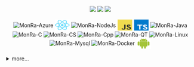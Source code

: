 <!--Hello
<h2><img src="https://emojis.slackmojis.com/emojis/images/1531849430/4246/blob-sunglasses.gif?1531849430" width="30"/> Hi 👋 , I'm MonRá! <img src="https://media.giphy.com/media/12oufCB0MyZ1Go/giphy.gif" width="50"></h2>
-->

<div>
  </p>
  <div align="center">
   <a href="https://www.facebook.com/ramon.chaib" target="_blank"><img src="https://img.shields.io/badge/-Facebook-%230077B5?style=for-the-badge&logo=facebook&logoColor=white" target="_blank"></a> 
  <a href="https://www.instagram.com/monrapps/" target="_blank"><img src="https://img.shields.io/badge/-Instagram-%23E4405F?style=for-the-badge&logo=instagram&logoColor=white" target="_blank"></a>
  <a href="https://www.linkedin.com/in/ramon-chaib-27007635/" target="_blank"><img src="https://img.shields.io/badge/-LinkedIn-%230077B5?style=for-the-badge&logo=linkedin&logoColor=white" target="_blank"></a>   
</div>
  
 <div style="display: inline_block" align="center"><br>
  <img align="center" alt="MonRa-Azure" height="30" width="40" src="https://cdn.jsdelivr.net/gh/devicons/devicon/icons/azure/azure-original.svg">
  <img align="center" alt="MonRa-React" height="30" width="40" src="https://raw.githubusercontent.com/devicons/devicon/master/icons/react/react-original.svg">
  <img align="center" alt="MonRa-NodeJs" height="30" width="40" src="https://cdn.jsdelivr.net/gh/devicons/devicon/icons/nodejs/nodejs-original.svg">
  <img align="center" alt="MonRa-Js" height="30" width="40" src="https://raw.githubusercontent.com/devicons/devicon/master/icons/javascript/javascript-original.svg">     <img align="center" alt="MonRa-Ts" height="30" width="40" src="https://raw.githubusercontent.com/devicons/devicon/master/icons/typescript/typescript-original.svg">
  <img align="center" alt="MonRa-Java" height="30" width="40" src="https://cdn.jsdelivr.net/gh/devicons/devicon/icons/java/java-original.svg">
  <img align="center" alt="MonRa-C" height="30" width="40" src="https://cdn.jsdelivr.net/gh/devicons/devicon/icons/c/c-original.svg">
  <img align="center" alt="MonRa-CS" height="30" width="40" src="https://cdn.jsdelivr.net/gh/devicons/devicon/icons/csharp/csharp-original.svg">
  <img align="center" alt="MonRa-Cpp" height="30" width="40" src="https://cdn.jsdelivr.net/gh/devicons/devicon/icons/cplusplus/cplusplus-original.svg">
  <img align="center" alt="MonRa-QT" height="30" width="40" src="https://cdn.jsdelivr.net/gh/devicons/devicon/icons/qt/qt-original.svg">
  <img align="center" alt="MonRa-Linux" height="30" width="40" src="https://cdn.jsdelivr.net/gh/devicons/devicon/icons/linux/linux-original.svg">
  <img align="center" alt="MonRa-Mysql" height="30" width="40" src="https://cdn.jsdelivr.net/gh/devicons/devicon/icons/mysql/mysql-original.svg">
  <img align="center" alt="MonRa-Docker" height="30" width="40" src="https://cdn.jsdelivr.net/gh/devicons/devicon/icons/docker/docker-original.svg">  
  <img align="center" alt="MonRa-Android" height="30" width="40" src="https://github.com/devicons/devicon/blob/master/icons/android/android-original.svg">
  
</div>
</a>

</br>
<!--
[![github activity graph](https://activity-graph.herokuapp.com/graph?username=monrapps&theme=chartreuse-dark)](https://github.com/monrapps/)
-->
<div>
<details>
      <summary>more...</summary>
      
<!--
### <img src="https://media.giphy.com/media/VgCDAzcKvsR6OM0uWg/giphy.gif" width="50"> A little more about me...  

```javascript
const monra = {
    pronouns: "He" | "Him",
    code: ["any"],
    askMeAbout: ["any"],
    technologies: {
        backEnd: {
            js: ["any"],
        },
        mobileApp: {
            native: ["Android Development"]
        },
        devOps: ["AWS", "Docker🐳", "Route53", "Nginx"],
        databases: ["mongo", "MySql", "sqlite"],
        misc: ["Firebase", "Socket.IO", "selenium", "open-cv", "php", "SuiteApp"]
    },
    architecture: ["Serverless Architecture", "Progressive web applications", "Single page applications"],
    currentFocus: "Building Robots to ease opertations",
    funFact: "There are two ways to write error-free programs; only the third one works"
};
```
-->

---
<!--START_SECTION:waka-->
![Code Time](http://img.shields.io/badge/Code%20Time-895%20hrs%2059%20mins-blue)

![Profile Views](http://img.shields.io/badge/Profile%20Views-0-blue)

![Lines of code](https://img.shields.io/badge/From%20Hello%20World%20I%27ve%20Written-3.1%20million%20lines%20of%20code-blue)

**🐱 My GitHub Data** 

> 📦 42.9 kB Used in GitHub's Storage 
 > 
> 🏆 2,162 Contributions in the Year 2024
 > 
> 🚫 Not Opted to Hire
 > 
> 📜 24 Public Repositories 
 > 
> 🔑 19 Private Repositories 
 > 
**I'm an Early 🐤** 

```text
🌞 Morning                8595 commits        █████████░░░░░░░░░░░░░░░░   35.32 % 
🌆 Daytime                11301 commits       ████████████░░░░░░░░░░░░░   46.44 % 
🌃 Evening                3680 commits        ████░░░░░░░░░░░░░░░░░░░░░   15.12 % 
🌙 Night                  760 commits         █░░░░░░░░░░░░░░░░░░░░░░░░   03.12 % 
```
📅 **I'm Most Productive on Thursday** 

```text
Monday                   4520 commits        █████░░░░░░░░░░░░░░░░░░░░   18.57 % 
Tuesday                  4538 commits        █████░░░░░░░░░░░░░░░░░░░░   18.65 % 
Wednesday                4695 commits        █████░░░░░░░░░░░░░░░░░░░░   19.29 % 
Thursday                 5151 commits        █████░░░░░░░░░░░░░░░░░░░░   21.17 % 
Friday                   3247 commits        ███░░░░░░░░░░░░░░░░░░░░░░   13.34 % 
Saturday                 1279 commits        █░░░░░░░░░░░░░░░░░░░░░░░░   05.26 % 
Sunday                   906 commits         █░░░░░░░░░░░░░░░░░░░░░░░░   03.72 % 
```


📊 **This Week I Spent My Time On** 

```text
🕑︎ Time Zone: America/Sao_Paulo

💬 Programming Languages: 
Other                    5 hrs 36 mins       █████████░░░░░░░░░░░░░░░░   34.46 % 
C                        4 hrs 30 mins       ███████░░░░░░░░░░░░░░░░░░   27.68 % 
Markdown                 2 hrs 2 mins        ███░░░░░░░░░░░░░░░░░░░░░░   12.56 % 
TypeScript               1 hr 42 mins        ███░░░░░░░░░░░░░░░░░░░░░░   10.45 % 
Devicetree               1 hr 35 mins        ██░░░░░░░░░░░░░░░░░░░░░░░   09.79 % 

🔥 Editors: 
VS Code                  16 hrs 17 mins      █████████████████████████   100.00 % 

🐱‍💻 Projects: 
kernel                   8 hrs 35 mins       █████████████░░░░░░░░░░░░   52.79 % 
Markdown                 2 hrs 8 mins        ███░░░░░░░░░░░░░░░░░░░░░░   13.20 % 
u-boot                   2 hrs 8 mins        ███░░░░░░░░░░░░░░░░░░░░░░   13.13 % 
gin_base_original        1 hr 24 mins        ██░░░░░░░░░░░░░░░░░░░░░░░   08.70 % 
wlm-frontend             1 hr 12 mins        ██░░░░░░░░░░░░░░░░░░░░░░░   07.46 % 

💻 Operating System: 
WSL                      14 hrs 8 mins       ██████████████████████░░░   86.80 % 
Windows                  2 hrs 8 mins        ███░░░░░░░░░░░░░░░░░░░░░░   13.20 % 
```

**I Mostly Code in C** 

```text
C                        9 repos             ████░░░░░░░░░░░░░░░░░░░░░   16.07 % 
C++                      8 repos             ████░░░░░░░░░░░░░░░░░░░░░   14.29 % 
HTML                     6 repos             ███░░░░░░░░░░░░░░░░░░░░░░   10.71 % 
TypeScript               5 repos             ██░░░░░░░░░░░░░░░░░░░░░░░   08.93 % 
Python                   3 repos             █░░░░░░░░░░░░░░░░░░░░░░░░   05.36 % 
```



**Timeline**

![Lines of Code chart](https://raw.githubusercontent.com/monrapps/monrapps/master/assets/bar_graph.png)


 Last Updated on 19/10/2024 18:19:47 UTC
<!--END_SECTION:waka-->
